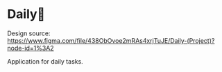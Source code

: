 # Daily📱

Design source: https://www.figma.com/file/438ObOvoe2mRAs4xrjTuJE/Daily-(Project)?node-id=1%3A2

Application for daily tasks.
